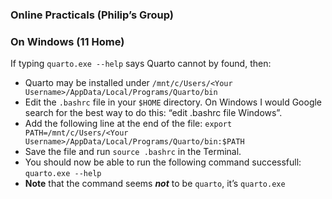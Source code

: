 ### Online Practicals (Philip’s Group)

### On Windows (11 Home)

If typing `quarto.exe --help` says Quarto cannot by found, then:

- Quarto may be installed under `/mnt/c/Users/<Your Username>/AppData/Local/Programs/Quarto/bin`
- Edit the `.bashrc` file in your `$HOME` directory. On Windows I would Google search for the best way to do this: “edit .bashrc file Windows”.
- Add the following line at the end of the file:
    `export PATH=/mnt/c/Users/<Your Username>/AppData/Local/Programs/Quarto/bin:$PATH`
- Save the file and run `source .bashrc` in the Terminal.
- You should now be able to run the following command successfull:
    `quarto.exe --help`
- **Note** that the command seems ***not*** to be `quarto`, it’s `quarto.exe`

